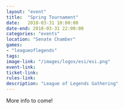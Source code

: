 ```yaml
---
layout: "event"
title:  "Spring Tournament"
date:   2018-03-31 10:00:00
date-end: 2018-03-31 22:00:00
categories: "events"
location: "Senate Chamber"
games:
- "leagueoflegends"
tags:
image-link: "/images/logos/esi/esi.png"
event-link:
ticket-link:
rules-link:
description: "League of Legends Gathering"
---
```


More info to come!
